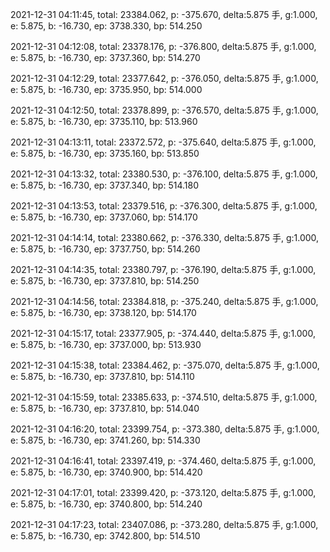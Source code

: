 2021-12-31 04:11:45, total: 23384.062, p: -375.670, delta:5.875 手, g:1.000, e: 5.875, b: -16.730, ep: 3738.330, bp: 514.250

2021-12-31 04:12:08, total: 23378.176, p: -376.800, delta:5.875 手, g:1.000, e: 5.875, b: -16.730, ep: 3737.360, bp: 514.270

2021-12-31 04:12:29, total: 23377.642, p: -376.050, delta:5.875 手, g:1.000, e: 5.875, b: -16.730, ep: 3735.950, bp: 514.000

2021-12-31 04:12:50, total: 23378.899, p: -376.570, delta:5.875 手, g:1.000, e: 5.875, b: -16.730, ep: 3735.110, bp: 513.960

2021-12-31 04:13:11, total: 23372.572, p: -375.640, delta:5.875 手, g:1.000, e: 5.875, b: -16.730, ep: 3735.160, bp: 513.850

2021-12-31 04:13:32, total: 23380.530, p: -376.100, delta:5.875 手, g:1.000, e: 5.875, b: -16.730, ep: 3737.340, bp: 514.180

2021-12-31 04:13:53, total: 23379.516, p: -376.300, delta:5.875 手, g:1.000, e: 5.875, b: -16.730, ep: 3737.060, bp: 514.170

2021-12-31 04:14:14, total: 23380.662, p: -376.330, delta:5.875 手, g:1.000, e: 5.875, b: -16.730, ep: 3737.750, bp: 514.260

2021-12-31 04:14:35, total: 23380.797, p: -376.190, delta:5.875 手, g:1.000, e: 5.875, b: -16.730, ep: 3737.810, bp: 514.250

2021-12-31 04:14:56, total: 23384.818, p: -375.240, delta:5.875 手, g:1.000, e: 5.875, b: -16.730, ep: 3738.120, bp: 514.170

2021-12-31 04:15:17, total: 23377.905, p: -374.440, delta:5.875 手, g:1.000, e: 5.875, b: -16.730, ep: 3737.000, bp: 513.930

2021-12-31 04:15:38, total: 23384.462, p: -375.070, delta:5.875 手, g:1.000, e: 5.875, b: -16.730, ep: 3737.810, bp: 514.110

2021-12-31 04:15:59, total: 23385.633, p: -374.510, delta:5.875 手, g:1.000, e: 5.875, b: -16.730, ep: 3737.810, bp: 514.040

2021-12-31 04:16:20, total: 23399.754, p: -373.380, delta:5.875 手, g:1.000, e: 5.875, b: -16.730, ep: 3741.260, bp: 514.330

2021-12-31 04:16:41, total: 23397.419, p: -374.460, delta:5.875 手, g:1.000, e: 5.875, b: -16.730, ep: 3740.900, bp: 514.420

2021-12-31 04:17:01, total: 23399.420, p: -373.120, delta:5.875 手, g:1.000, e: 5.875, b: -16.730, ep: 3740.800, bp: 514.240

2021-12-31 04:17:23, total: 23407.086, p: -373.280, delta:5.875 手, g:1.000, e: 5.875, b: -16.730, ep: 3742.800, bp: 514.510